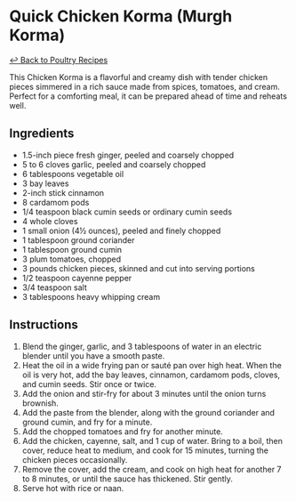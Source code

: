 # Quick Chicken Korma (Murgh Korma)

[&larrhk; Back to Poultry Recipes](./README.md)

This Chicken Korma is a flavorful and creamy dish with tender chicken pieces simmered in a rich sauce made from spices, tomatoes, and cream. Perfect for a comforting meal, it can be prepared ahead of time and reheats well.

## Ingredients

- 1.5-inch piece fresh ginger, peeled and coarsely chopped
- 5 to 6 cloves garlic, peeled and coarsely chopped
- 6 tablespoons vegetable oil
- 3 bay leaves
- 2-inch stick cinnamon
- 8 cardamom pods
- 1/4 teaspoon black cumin seeds or ordinary cumin seeds
- 4 whole cloves
- 1 small onion (4½ ounces), peeled and finely chopped
- 1 tablespoon ground coriander
- 1 tablespoon ground cumin
- 3 plum tomatoes, chopped
- 3 pounds chicken pieces, skinned and cut into serving portions
- 1/2 teaspoon cayenne pepper
- 3/4 teaspoon salt
- 3 tablespoons heavy whipping cream

## Instructions

1. Blend the ginger, garlic, and 3 tablespoons of water in an electric blender until you have a smooth paste.
2. Heat the oil in a wide frying pan or sauté pan over high heat. When the oil is very hot, add the bay leaves, cinnamon, cardamom pods, cloves, and cumin seeds. Stir once or twice.
3. Add the onion and stir-fry for about 3 minutes until the onion turns brownish.
4. Add the paste from the blender, along with the ground coriander and ground cumin, and fry for a minute.
5. Add the chopped tomatoes and fry for another minute.
6. Add the chicken, cayenne, salt, and 1 cup of water. Bring to a boil, then cover, reduce heat to medium, and cook for 15 minutes, turning the chicken pieces occasionally.
7. Remove the cover, add the cream, and cook on high heat for another 7 to 8 minutes, or until the sauce has thickened. Stir gently.
8. Serve hot with rice or naan.